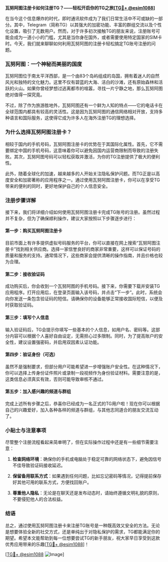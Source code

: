 **瓦努阿图注册卡如何注册TG？——轻松开启你的TG之旅[[TG💪+ @esim1088](https://t.me/s/esim1088)]**

在当今这个信息爆炸的时代，即时通讯软件成为了我们日常生活中不可或缺的一部分。其中，Telegram（简称TG）以其强大的加密功能、丰富的群组交流以及个性化设置，吸引了无数用户。然而，对于许多初次接触TG的朋友来说，注册账号可能会成为一道小小的门槛，尤其是当你身在国外，或者需要使用特定国家的SIM卡时。今天，我们就来聊聊如何利用瓦努阿图的注册卡轻松搞定TG账号注册的问题。

### 瓦努阿图：一个神秘而美丽的国度

瓦努阿图位于南太平洋西部，是一个由83个岛屿组成的岛国，拥有着迷人的自然风光和独特的文化魅力。这里不仅有碧蓝的大海、洁白的沙滩，还有原始森林和活跃的火山。如果你曾经梦想过逃离都市的喧嚣，寻找一片宁静之地，那么瓦努阿图绝对值得一探究竟。

不过，除了作为旅游胜地外，瓦努阿图还有一个鲜为人知的特点——它的电话卡在全球范围内都具有较高的灵活性。这是因为瓦努阿图的通信网络相对开放，支持多种语言和国际服务，这使得它成为许多人在海外注册TG的理想选择。

### 为什么选择瓦努阿图注册卡？

相较于国内的手机号码，瓦努阿图注册卡的优势在于其国际化属性。首先，它不需要绑定中国的手机号码，这意味着你可以避免因国内运营商限制而导致的注册失败。其次，瓦努阿图号码可以轻松获取并激活，为你的TG注册提供了极大的便利性。

此外，随着全球化的加速，越来越多的人开始关注隐私保护问题。而TG正是以高度安全和加密著称的应用程序之一。通过使用瓦努阿图注册卡，你可以在享受TG带来的便利的同时，更好地保护自己的个人信息安全。

### 注册步骤详解

接下来，我们将详细介绍如何使用瓦努阿图注册卡完成TG账号的注册。虽然过程并不复杂，但为了确保顺利操作，建议大家按照以下步骤逐步进行：

#### 第一步：购买瓦努阿图注册卡

目前市面上有许多提供虚拟号码服务的平台，你可以直接在网上搜索“瓦努阿图注册卡”找到相关供应商。选择一家信誉良好的商家非常重要，这样可以保证号码的质量和服务的支持。通常情况下，这些商家会提供清晰的操作指南，并且价格也较为合理。

#### 第二步：接收验证码

成功购买后，你会收到一个瓦努阿图的手机号码。接下来，你需要下载并安装TG应用程序。打开应用后，在登录页面输入该号码，并点击“下一步”。此时，系统会向你发送一条包含验证码的短信。请确保你的设备能够正常接收国际短信，以便及时获取验证码。

#### 第三步：填写个人信息

输入验证码后，TG会提示你填写一些基本的个人信息，如用户名、密码等。这部分内容可以根据个人喜好自由设定，无需担心过多限制。同时，为了提高账户的安全性，建议设置强密码，并启用双因素认证功能。

#### 第四步：验证身份（可选）

虽然不是强制要求，但部分用户可能希望进一步增强账户安全性。在这种情况下，你可以选择上传身份证件照片或录制一段视频作为身份验证材料。需要注意的是，这类信息必须真实有效，否则可能导致审核不通过。

#### 第五步：加入感兴趣的频道与群组

完成上述所有步骤之后，恭喜你已经成为一名正式的TG用户啦！现在你可以根据自己的兴趣爱好，加入各种各样的频道与群组，与其他志同道合的朋友交流互动了。

### 小贴士与注意事项

尽管整个注册流程看起来简单明了，但在实际操作过程中还是有一些细节需要注意：

1. **检查网络环境**：确保你的手机或电脑处于稳定可靠的网络状态下，避免因信号不佳导致验证码接收延迟。
   
2. **保留备用联系方式**：如果遇到任何问题，比如忘记密码等情况，记得提前保存好其他可用的联系方式，方便找回账户。

3. **尊重他人隐私**：无论是在聊天还是发布动态时，请始终遵循文明礼貌的原则，不要侵犯他人的合法权益。

### 结语

总之，通过使用瓦努阿图注册卡来注册TG账号是一种既高效又安全的方法。无论是想要体验全新的社交方式，还是单纯出于对隐私保护的需求，TG都能满足你的期望。希望本文能帮助到每一位想要尝试TG的新手朋友，祝大家早日享受到这款优秀应用带来的乐趣[[TG💪+ @esim1088](https://t.me/s/esim1088)]！

[[TG💪+ @esim1088](https://t.me/s/esim1088) ![Image](https://i.postimg.cc/4NQfJmqS/Snipaste-2025-05-13-00-14-12.png)]